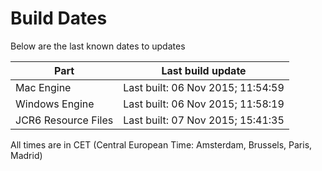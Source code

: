 # Build Dates

Below are the last known dates to updates

Part | Last build update
-----|-----
Mac Engine | Last built: 06 Nov 2015; 11:54:59
Windows Engine | Last built: 06 Nov 2015; 11:58:19
JCR6 Resource Files | Last built: 07 Nov 2015; 15:41:35
All times are in CET (Central European Time: Amsterdam, Brussels, Paris, Madrid)




